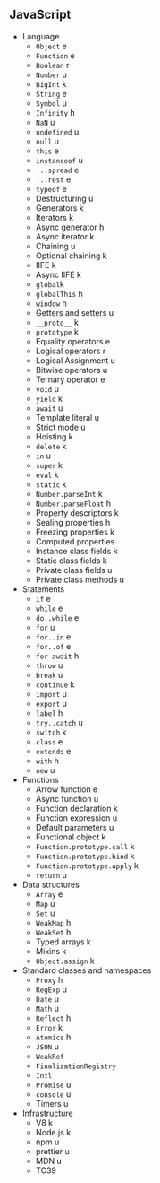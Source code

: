 ## JavaScript

- Language
  - `Object` e
  - `Function` e
  - `Boolean` r
  - `Number` u
  - `BigInt` k
  - `String` e
  - `Symbol` u
  - `Infinity` h
  - `NaN` u
  - `undefined` u
  - `null` u
  - `this` e
  - `instanceof` u
  - `...spread` e
  - `...rest` e
  - `typeof` e
  - Destructuring u
  - Generators k
  - Iterators k
  - Async generator h
  - Async iterator k
  - Chaining u
  - Optional chaining k
  - IIFE k
  - Async IIFE k
  - `global`k
  - `globalThis` h
  - `window` h
  - Getters and setters u
  - `__proto__` k
  - `prototype` k
  - Equality operators e
  - Logical operators r
  - Logical Assignment u
  - Bitwise operators u
  - Ternary operator e
  - `void` u
  - `yield` k
  - `await` u
  - Template literal u
  - Strict mode u
  - Hoisting k
  - `delete` k
  - `in` u
  - `super` k
  - `eval` k
  - `static` k
  - `Number.parseInt` k
  - `Number.parseFloat` h
  - Property descriptors k
  - Sealing properties h
  - Freezing properties k
  - Computed properties
  - Instance class fields k
  - Static class fields k
  - Private class fields u
  - Private class methods u
- Statements
  - `if` e
  - `while` e
  - `do..while` e
  - `for` u
  - `for..in` e
  - `for..of` e
  - `for await` h
  - `throw` u
  - `break` u
  - `continue` k
  - `import` u
  - `export` u
  - `label` h
  - `try..catch` u
  - `switch` k
  - `class` e
  - `extends` e
  - `with` h
  - `new` u
- Functions
  - Arrow function e
  - Async function u
  - Function declaration k
  - Function expression u
  - Default parameters u
  - Functional object k
  - `Function.prototype.call` k
  - `Function.prototype.bind` k
  - `Function.prototype.apply` k
  - `return` u
- Data structures
  - `Array` e
  - `Map` u
  - `Set` u
  - `WeakMap` h
  - `WeakSet` h
  - Typed arrays k
  - Mixins k
  - `Object.assign` k
- Standard classes and namespaces
  - `Proxy` h
  - `RegExp` u
  - `Date` u
  - `Math` u
  - `Reflect` h
  - `Error` k
  - `Atomics` h
  - `JSON` u
  - `WeakRef`
  - `FinalizationRegistry`
  - `Intl`
  - `Promise` u
  - `console` u
  - Timers u
- Infrastructure
  - V8 k
  - Node.js k
  - npm u
  - prettier u
  - MDN u
  - TC39
